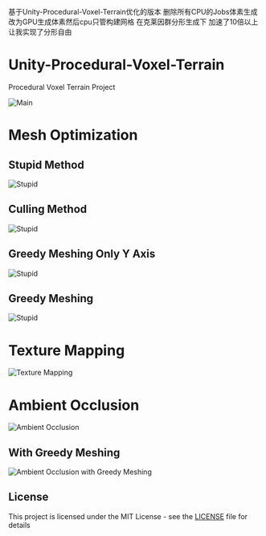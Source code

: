 基于Unity-Procedural-Voxel-Terrain优化的版本 删除所有CPU的Jobs体素生成 改为GPU生成体素然后cpu只管构建网格 在克莱因群分形生成下 加速了10倍以上 让我实现了分形自由

# Unity-Procedural-Voxel-Terrain

Procedural Voxel Terrain Project

![Main](./images/main.png)

# Mesh Optimization

## Stupid Method

![Stupid](./images/stupid.png)

## Culling Method

![Stupid](./images/culling.png)

## Greedy Meshing Only Y Axis

![Stupid](./images/greedy_meshing_only_y.png)

## Greedy Meshing

![Stupid](./images/greedy_meshing.png)

# Texture Mapping

![Texture Mapping](./images/texturing.png)

# Ambient Occlusion

![Ambient Occlusion](./images/ambient_occlusion.png)

## With Greedy Meshing

![Ambient Occlusion with Greedy Meshing](./images/ambient_occlusion_with_greedy_meshing.png)

## License

This project is licensed under the MIT License - see the [LICENSE](LICENSE) file for details

